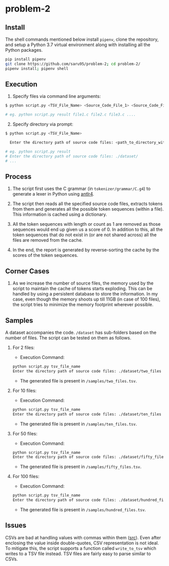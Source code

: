 # problem-2

## Install

The shell commands mentioned below install `pipenv`, clone the repository, and setup a Python 3.7 virtual environment along with installing all the Python packages.

```sh
pip install pipenv
git clone https://github.com/saru95/problem-2; cd problem-2/
pipenv install; pipenv shell
```

## Execution

1. Specify files via command line arguments:

```sh
$ python script.py <TSV_File_Name> <Source_Code_File_1> <Source_Code_File_2> ...

# eg. python script.py result file1.c file2.c file3.c ....
```

2. Specify directory via prompt:

```sh
$ python script.py <TSV_File_Name>

  Enter the directory path of source code files: <path_to_directory_with_source_code_files>

# eg. python script.py result
# Enter the directory path of source code files: ./dataset/
# ...
```

## Process

1. The script first uses the C grammar (in `tokenizer/grammar/C.g4`) to generate a lexer in Python using <a href="http://www.antlr.org/">antlr4</a>.

2. The script then reads all the specified source code files, extracts tokens from them and generates all the 
possible token sequences (within a file). This information is cached using a dictionary.

3. All the token sequences with length or count as 1 are removed as those sequences would end up given us a score of 0. In addition to this, all the token sequences that do not exist in (or are not shared across) all the files are removed from the cache.

4. In the end, the report is generated by reverse-sorting the cache by the scores of the token sequences.

## Corner Cases

1. As we increase the number of source files, the memory used by the script to maintain the cache of tokens starts exploding. This can be handled by using a persistent database to store the information. In my case, even though the memory shoots up till 11GB (in case of 100 files), the script tries to minimize the memory footprint wherever possible.


## Samples

A dataset accompanies the code. `/dataset` has sub-folders based on the number of files. The script can be tested on them as follows.

1. For 2 files:
    * Execution Command: 
    ```sh
    python script.py tsv_file_name
    Enter the directory path of source code files: ./dataset/two_files
    ```
    * The generated file is present in `/samples/two_files.tsv`.

2. For 10 files:
    * Execution Command: 
    ```sh
    python script.py tsv_file_name
    Enter the directory path of source code files: ./dataset/ten_files
    ```
    * The generated file is present in `/samples/ten_files.tsv`.

3. For 50 files:
    * Execution Command: 
    ```sh
    python script.py tsv_file_name
    Enter the directory path of source code files: ./dataset/fifty_files
    ```
    * The generated file is present in `/samples/fifty_files.tsv`.

4. For 100 files:
    * Execution Command: 
    ```sh
    python script.py tsv_file_name
    Enter the directory path of source code files: ./dataset/hundred_files
    ```
    * The generated file is present in `/samples/hundred_files.tsv`.


## Issues

CSVs are bad at handling values with commas within them (<a href="https://stackoverflow.com/a/4618007/3301488">src</a>). Even after enclosing the value inside double-quotes, CSV representation is not ideal. To mitigate this, the script supports a function called `write_to_tsv` which writes to a TSV file instead. TSV files are fairly easy to parse similar to CSVs.